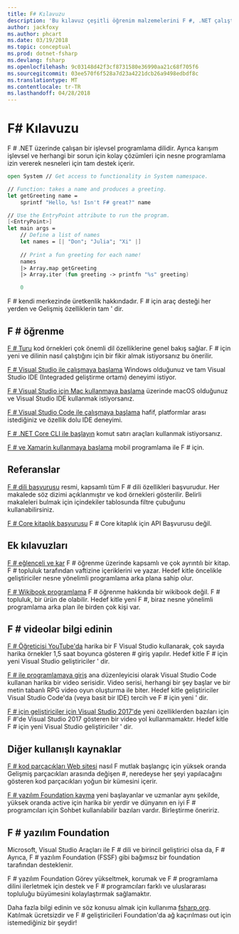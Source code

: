 ```yaml
---
title: F# Kılavuzu
description: 'Bu kılavuz çeşitli öğrenim malzemelerini F #, .NET çalıştıran işlevsel bir programlama dili için genel bir bakış sağlar.'
author: jackfoxy
ms.author: phcart
ms.date: 03/19/2018
ms.topic: conceptual
ms.prod: dotnet-fsharp
ms.devlang: fsharp
ms.openlocfilehash: 9c03148d42f3cf8731580e36990aa21c68f705f6
ms.sourcegitcommit: 03ee570f6f528a7d23a4221dcb26a9498edbdf8c
ms.translationtype: MT
ms.contentlocale: tr-TR
ms.lasthandoff: 04/28/2018
---
```

# <a name="f-guide"></a>F# Kılavuzu

F # .NET üzerinde çalışan bir işlevsel programlama dilidir. Ayrıca karışım işlevsel ve herhangi bir sorun için kolay çözümleri için nesne programlama izin vererek nesneleri için tam destek içerir.

```fsharp
open System // Get access to functionality in System namespace.

// Function: takes a name and produces a greeting.
let getGreeting name =
    sprintf "Hello, %s! Isn't F# great?" name

// Use the EntryPoint attribute to run the program.
[<EntryPoint>]
let main args =
    // Define a list of names
    let names = [| "Don"; "Julia"; "Xi" |]
    
    // Print a fun greeting for each name!
    names
    |> Array.map getGreeting
    |> Array.iter (fun greeting -> printfn "%s" greeting)

    0
```

F # kendi merkezinde üretkenlik hakkındadır. F # için araç desteği her yerden ve Gelişmiş özelliklerin tam ' dir.

## <a name="learning-f"></a>F # öğrenme #

[F # Turu](tour.md) kod örnekleri çok önemli dil özelliklerine genel bakış sağlar. F # için yeni ve dilinin nasıl çalıştığını için bir fikir almak istiyorsanız bu önerilir.

[F # Visual Studio ile çalışmaya başlama](get-started/get-started-visual-studio.md) Windows olduğunuz ve tam Visual Studio IDE (Integraded geliştirme ortamı) deneyimi istiyor.

[F # Visual Studio için Mac kullanmaya başlama](get-started/get-started-with-visual-studio-for-mac.md) üzerinde macOS olduğunuz ve Visual Studio IDE kullanmak istiyorsanız.

[F # Visual Studio Code ile çalışmaya başlama](get-started/get-started-vscode.md) hafif, platformlar arası istediğiniz ve özellik dolu IDE deneyimi.

[F # .NET Core CLI ile başlayın](get-started/get-started-command-line.md) komut satırı araçları kullanmak istiyorsanız.

[F # ve Xamarin kullanmaya başlama](https://docs.microsoft.com/xamarin/cross-platform/platform/fsharp/) mobil programlama ile F # için.

## <a name="references"></a>Referanslar

[F # dili başvurusu](language-reference/index.md) resmi, kapsamlı tüm F # dili özellikleri başvurudur. Her makalede söz dizimi açıklanmıştır ve kod örnekleri gösterilir. Belirli makaleleri bulmak için içindekiler tablosunda filtre çubuğunu kullanabilirsiniz.

[F # Core kitaplık başvurusu](https://msdn.microsoft.com/visualfsharpdocs/conceptual/fsharp-core-library-reference) F # Core kitaplık için API Başvurusu değil.


## <a name="additional-guides"></a>Ek kılavuzları

[F # eğlenceli ve kar](https://swlaschin.gitbooks.io/fsharpforfunandprofit/content/) F # öğrenme üzerinde kapsamlı ve çok ayrıntılı bir kitap. F # topluluk tarafından vaftizine içeriklerini ve yazar. Hedef kitle öncelikle geliştiriciler nesne yönelimli programlama arka plana sahip olur.

[F # Wikibook programlama](https://en.wikibooks.org/wiki/F_Sharp_Programming) F # öğrenme hakkında bir wikibook değil. F # topluluk, bir ürün de olabilir. Hedef kitle yeni F #, biraz nesne yönelimli programlama arka plan ile birden çok kişi var.

## <a name="learn-f-through-videos"></a>F # videolar bilgi edinin

[F # Öğreticisi YouTube'da](https://www.youtube.com/watch?v=c7eNDJN758U) harika bir F Visual Studio kullanarak, çok sayıda harika örnekler 1,5 saat boyunca gösteren # giriş yapılır. Hedef kitle F # için yeni Visual Studio geliştiriciler ' dir.

[F # ile programlamaya giriş](https://www.youtube.com/watch?v=Teak30_pXHk&list=PLEoMzSkcN8oNiJ67Hd7oRGgD1d4YBxYGC) ana düzenleyicisi olarak Visual Studio Code kullanan harika bir video serisidir. Video serisi, herhangi bir şey başlar ve bir metin tabanlı RPG video oyun oluşturma ile biter. Hedef kitle geliştiriciler Visual Studio Code'da (veya basit bir IDE) tercih ve F # için yeni ' dir.

[F # için geliştiriciler için Visual Studio 2017'de](https://www.linkedin.com/learning/what-s-new-in-visual-studio-2017-for-f-sharp-for-developers) yeni özelliklerden bazıları için F #'de Visual Studio 2017 gösteren bir video yol kullanmamaktır. Hedef kitle F # için yeni Visual Studio geliştiriciler ' dir.

## <a name="other-useful-resources"></a>Diğer kullanışlı kaynaklar

[F # kod parçacıkları Web sitesi](http://www.fssnip.net) nasıl F mutlak başlangıç için yüksek oranda Gelişmiş parçacıkları arasında değişen #, neredeyse her şeyi yapılacağını gösteren kod parçacıkları yoğun bir kümesini içerir.

[F # yazılım Foundation kayma](http://fsharp.org/guides/slack/) yeni başlayanlar ve uzmanlar aynı şekilde, yüksek oranda active için harika bir yerdir ve dünyanın en iyi F # programcıları için Sohbet kullanılabilir bazıları vardır. Birleştirme öneririz.

## <a name="the-f-software-foundation"></a>F # yazılım Foundation

Microsoft, Visual Studio Araçları ile F # dili ve birincil geliştirici olsa da, F # Ayrıca, F # yazılım Foundation (FSSF) gibi bağımsız bir foundation tarafından desteklenir.

F # yazılım Foundation Görev yükseltmek, korumak ve F # programlama dilini ilerletmek için destek ve F # programcıları farklı ve uluslararası topluluğu büyümesini kolaylaştırmak sağlamaktır.

Daha fazla bilgi edinin ve söz konusu almak için kullanıma [fsharp.org](http://fsharp.org). Katılmak ücretsizdir ve F # geliştiricileri Foundation'da ağ kaçırılması out için istemediğiniz bir şeydir!

